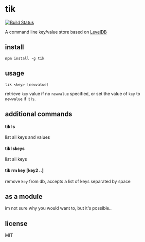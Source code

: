 tik
====

[![Build Status](https://travis-ci.org/jarofghosts/tik.png?branch=master)](https://travis-ci.org/jarofghosts/tik)

A command line key/value store based on [LevelDB](https://code.google.com/p/leveldb/)

## install

`npm install -g tik`

## usage

`tik <key> [newvalue]`

retrieve `key` value if no `newvalue` specified, or set the value of `key` to `newvalue` if it is.

## additional commands

#### tik ls

list all keys and values

#### tik lskeys

list all keys

#### tik rm key [key2 ..]

remove `key` from db, accepts a list of keys separated by space

## as a module

im not sure why you would want to, but it's possible..

## license

MIT
